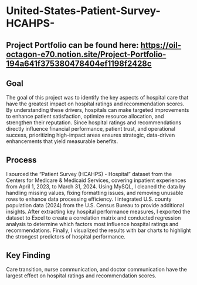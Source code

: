 # United-States-Patient-Survey-HCAHPS-

## Project Portfolio can be found here: https://oil-octagon-e70.notion.site/Project-Portfolio-194a641f375380478404ef1198f2428c

## Goal

The goal of this project was to identify the key aspects of hospital care that have the greatest impact on hospital ratings and recommendation scores. By understanding these drivers, hospitals can make targeted improvements to enhance patient satisfaction, optimize resource allocation, and strengthen their reputation. Since hospital ratings and recommendations directly influence financial performance, patient trust, and operational success, prioritizing high-impact areas ensures strategic, data-driven enhancements that yield measurable benefits.

## Process

I sourced the “Patient Survey (HCAHPS) - Hospital” dataset from the Centers for Medicare & Medicaid Services, covering inpatient experiences from April 1, 2023, to March 31, 2024. Using MySQL, I cleaned the data by handling missing values, fixing formatting issues, and removing unusable rows to enhance data processing efficiency. I integrated U.S. county population data (2024) from the U.S. Census Bureau to provide additional insights. After extracting key hospital performance measures, I exported the dataset to Excel to create a correlation matrix and conducted regression analysis to determine which factors most influence hospital ratings and recommendations. Finally, I visualized the results with bar charts to highlight the strongest predictors of hospital performance.

## Key Finding

Care transition, nurse communication, and doctor communication have the largest effect on hospital ratings and recommendation scores.
